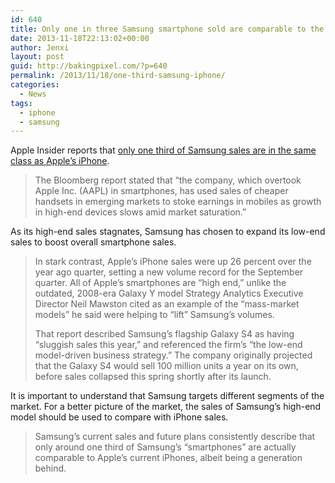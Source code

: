 ```yaml
---
id: 640
title: Only one in three Samsung smartphone sold are comparable to the iPhone
date: 2013-11-18T22:13:02+00:00
author: Jenxi
layout: post
guid: http://bakingpixel.com/?p=640
permalink: /2013/11/18/one-third-samsung-iphone/
categories:
  - News
tags:
  - iphone
  - samsung
---
```

Apple Insider reports that [only one third of Samsung sales are in the same class as Apple’s iPhone](http://appleinsider.com/articles/13/11/06/only-one-third-of-samsungs-smartphone-sales-are-in-the-class-of-apples-iphone-aapl).

> The Bloomberg report stated that “the company, which overtook Apple Inc. (AAPL) in smartphones, has used sales of cheaper handsets in emerging markets to stoke earnings in mobiles as growth in high-end devices slows amid market saturation.” 

As its high-end sales stagnates, Samsung has chosen to expand its low-end sales to boost overall smartphone sales.

> In stark contrast, Apple’s iPhone sales were up 26 percent over the year ago quarter, setting a new volume record for the September quarter. All of Apple’s smartphones are “high end,” unlike the outdated, 2008-era Galaxy Y model Strategy Analytics Executive Director Neil Mawston cited as an example of the “mass-market models” he said were helping to “lift” Samsung’s volumes.
> 
> That report described Samsung’s flagship Galaxy S4 as having “sluggish sales this year,” and referenced the firm&#8217;s “the low-end model-driven business strategy.” The company originally projected that the Galaxy S4 would sell 100 million units a year on its own, before sales collapsed this spring shortly after its launch. 

It is important to understand that Samsung targets different segments of the market. For a better picture of the market, the sales of Samsung’s high-end model should be used to compare with iPhone sales.

> Samsung’s current sales and future plans consistently describe that only around one third of Samsung’s “smartphones” are actually comparable to Apple’s current iPhones, albeit being a generation behind.